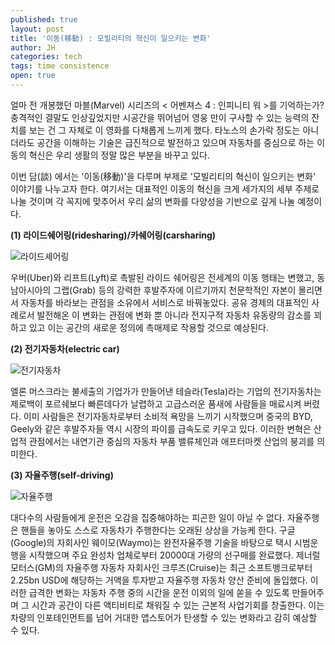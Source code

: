 ```yaml
---
published: true
layout: post
title: '이동(移動) : 모빌리티의 혁신이 일으키는 변화'
author: JH
categories: tech
tags: time consistence
open: true
---
```


얼마 전 개봉했던 마블(Marvel) 시리즈의 < 어벤져스 4 : 인피니티 워 >를 기억하는가? 충격적인 결말도 인상깊었지만 시공간을 뛰어넘어 영웅 만이 구사할 수 있는 능력의 잔치를 보는 건 그 자체로 이 영화를 다채롭게 느끼게 했다. 타노스의 손가락 정도는 아니더라도 공간을 이해하는 기술은 급진적으로 발전하고 있으며 자동차를 중심으로 하는 이동의 혁신은 우리 생활의 정말 많은 부분을 바꾸고 있다.

이번 담(談) 에서는 '이동(移動)'을 다루며 부제로 '모빌리티의 혁신이 일으키는 변화' 이야기를 나누고자 한다. 여기서는 대표적인 이동의 혁신을 크게 세가지의 세부 주제로 나눌 것이며 각 꼭지에 맞추어서 우리 삶의 변화를 다양성을 기반으로 깊게 나눌 예정이다.


**(1) 라이드쉐어링(ridesharing)/카쉐어링(carsharing)**

![라이드셰어링]({{site.baseurl}}/images/ridesharing.jpg)

우버(Uber)와 리프트(Lyft)로 촉발된 라이드 쉐어링은 전세계의 이동 행태는 변했고, 동남아시아의 그랩(Grab) 등의 강력한 후발주자에 이르기까지 천문학적인 자본이 몰리면서 자동차를 바라보는 관점을 소유에서 서비스로 바꿔놓았다. 공유 경제의 대표적인 사례로서 발전해온 이 변화는 관점에 변화 뿐 아니라 전지구적 자동차 유동량의 감소를 꾀하고 있고 이는 공간의 새로운 정의에 촉매제로 작용할 것으로 예상된다.


**(2) 전기자동차(electric car)**

![전기자동차]({{site.baseurl}}/images/tesla_charge.jpg)

엘론 머스크라는 불세출의 기업가가 만들어낸 테슬라(Tesla)라는 기업의 전기자동차는 제로백이 포르쉐보다 빠른데다가 날렵하고 고급스러운 품새에 사람들을 매료시켜 버렸다. 이미 사람들은 전기자동차로부터 소비적 욕망을 느끼기 시작했으며 중국의 BYD, Geely와 같은 후발주자들 역시 시장의 파이를 급속도로 키우고 있다. 이러한 변혁은 산업적 관점에서는 내연기관 중심의 자동차 부품 밸류체인과 애프터마켓 산업의 붕괴를 의미한다.


**(3) 자율주행(self-driving)**

![자율주행]({{site.baseurl}}/images/waymo.jpg)

대다수의 사람들에게 운전은 오감을 집중해야하는 피곤한 일이 아닐 수 없다. 자율주행은 핸들을 놓아도 스스로 자동차가 주행한다는 오래된 상상을 가능케 한다. 구글(Google)의 자회사인 웨이모(Waymo)는 완전자율주행 기술을 바탕으로 택시 시범운행을 시작했으며 주요 완성차 업체로부터 20000대 가량의 선구매를 완료했다. 제너럴 모터스(GM)의 자율주행 자동차 자회사인 크루즈(Cruise)는 최근 소프트뱅크로부터 2.25bn USD에 해당하는 거액을 투자받고 자율주행 자동차 양산 준비에 돌입했다.
이러한 급격한 변화는 자동차 주행 중의 시간을 운전 이외의 일에 쏟을 수 있도록 만들어주며 그 시간과 공간이 다른 액티비티로 채워질 수 있는 근본적 사업기회를 창출한다. 이는 차량의 인포테인먼트를 넘어 거대한 앱스토어가 탄생할 수 있는 변화라고 감히 예상할 수 있다.
